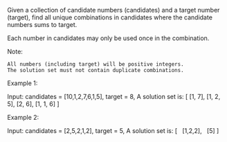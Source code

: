 Given a collection of candidate numbers (candidates) and a target number (target), find all unique combinations in candidates&nbsp;where the candidate numbers sums to target.

Each number in candidates&nbsp;may only be used once in the combination.

Note:


	All numbers (including target) will be positive integers.
	The solution set must not contain duplicate combinations.


Example 1:


Input: candidates =&nbsp;[10,1,2,7,6,1,5], target =&nbsp;8,
A solution set is:
[
  [1, 7],
  [1, 2, 5],
  [2, 6],
  [1, 1, 6]
]


Example 2:


Input: candidates =&nbsp;[2,5,2,1,2], target =&nbsp;5,
A solution set is:
[
&nbsp; [1,2,2],
&nbsp; [5]
]

